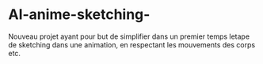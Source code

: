 # AI-anime-sketching-
Nouveau projet ayant pour but de simplifier dans un premier temps letape de sketching dans une animation, en respectant les mouvements des corps etc.
